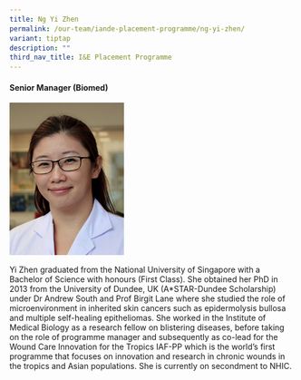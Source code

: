 ```yaml
---
title: Ng Yi Zhen
permalink: /our-team/iande-placement-programme/ng-yi-zhen/
variant: tiptap
description: ""
third_nav_title: I&E Placement Programme
---
```

<h4><strong>Senior Manager (Biomed)</strong></h4><div class="isomer-image-wrapper"><img style="width: 40%;" height="auto" width="100%" alt="Ng Yi Zhen" src="/images/About/Our Team/I&amp;E Placement Program/NgYiZhen_Bio.jpg"></div><p>Yi Zhen graduated from the National University of Singapore with a Bachelor of Science with honours (First Class). She obtained her PhD in 2013 from the University of Dundee, UK (A*STAR-Dundee Scholarship) under Dr Andrew South and Prof Birgit Lane where she studied the role of microenvironment in inherited skin cancers such as epidermolysis bullosa and multiple self-healing epitheliomas. She worked in the Institute of Medical Biology as a research fellow on blistering diseases, before taking on the role of programme manager and subsequently as co-lead for the Wound Care Innovation for the Tropics IAF-PP which is the world’s first programme that focuses on innovation and research in chronic wounds in the tropics and Asian populations. She is currently on secondment to NHIC.</p>
